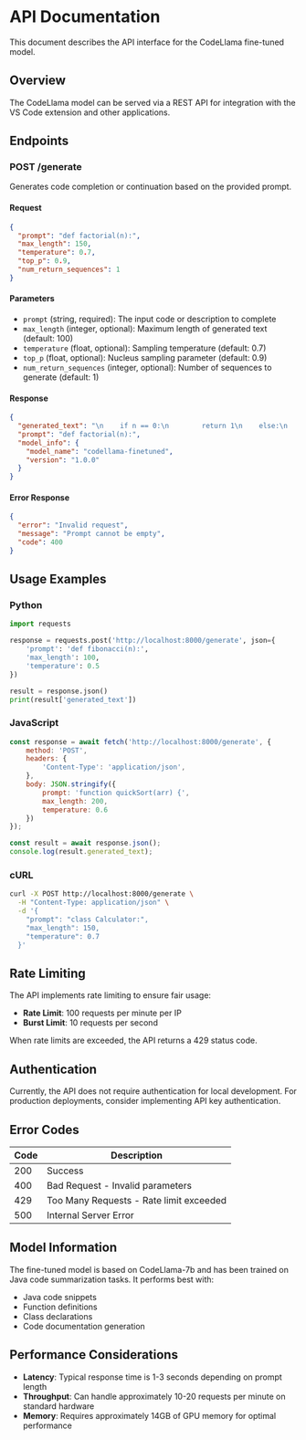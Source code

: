 # API Documentation

This document describes the API interface for the CodeLlama fine-tuned model.

## Overview

The CodeLlama model can be served via a REST API for integration with the VS Code extension and other applications.

## Endpoints

### POST /generate

Generates code completion or continuation based on the provided prompt.

#### Request

```json
{
  "prompt": "def factorial(n):",
  "max_length": 150,
  "temperature": 0.7,
  "top_p": 0.9,
  "num_return_sequences": 1
}
```

#### Parameters

- `prompt` (string, required): The input code or description to complete
- `max_length` (integer, optional): Maximum length of generated text (default: 100)
- `temperature` (float, optional): Sampling temperature (default: 0.7)
- `top_p` (float, optional): Nucleus sampling parameter (default: 0.9)
- `num_return_sequences` (integer, optional): Number of sequences to generate (default: 1)

#### Response

```json
{
  "generated_text": "\n    if n == 0:\n        return 1\n    else:\n        return n * factorial(n-1)",
  "prompt": "def factorial(n):",
  "model_info": {
    "model_name": "codellama-finetuned",
    "version": "1.0.0"
  }
}
```

#### Error Response

```json
{
  "error": "Invalid request",
  "message": "Prompt cannot be empty",
  "code": 400
}
```

## Usage Examples

### Python

```python
import requests

response = requests.post('http://localhost:8000/generate', json={
    'prompt': 'def fibonacci(n):',
    'max_length': 100,
    'temperature': 0.5
})

result = response.json()
print(result['generated_text'])
```

### JavaScript

```javascript
const response = await fetch('http://localhost:8000/generate', {
    method: 'POST',
    headers: {
        'Content-Type': 'application/json',
    },
    body: JSON.stringify({
        prompt: 'function quickSort(arr) {',
        max_length: 200,
        temperature: 0.6
    })
});

const result = await response.json();
console.log(result.generated_text);
```

### cURL

```bash
curl -X POST http://localhost:8000/generate \
  -H "Content-Type: application/json" \
  -d '{
    "prompt": "class Calculator:",
    "max_length": 150,
    "temperature": 0.7
  }'
```

## Rate Limiting

The API implements rate limiting to ensure fair usage:

- **Rate Limit**: 100 requests per minute per IP
- **Burst Limit**: 10 requests per second

When rate limits are exceeded, the API returns a 429 status code.

## Authentication

Currently, the API does not require authentication for local development. For production deployments, consider implementing API key authentication.

## Error Codes

| Code | Description |
|------|-------------|
| 200  | Success |
| 400  | Bad Request - Invalid parameters |
| 429  | Too Many Requests - Rate limit exceeded |
| 500  | Internal Server Error |

## Model Information

The fine-tuned model is based on CodeLlama-7b and has been trained on Java code summarization tasks. It performs best with:

- Java code snippets
- Function definitions
- Class declarations
- Code documentation generation

## Performance Considerations

- **Latency**: Typical response time is 1-3 seconds depending on prompt length
- **Throughput**: Can handle approximately 10-20 requests per minute on standard hardware
- **Memory**: Requires approximately 14GB of GPU memory for optimal performance

